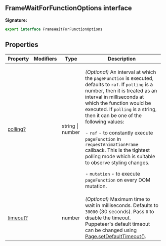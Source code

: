 ## FrameWaitForFunctionOptions interface

**Signature:**

```typescript
export interface FrameWaitForFunctionOptions
```

## Properties

| Property                                                       | Modifiers | Type             | Description                                                                                                                                                                                                                                                                                                                                                                                                                                                                                                                                                                                                                                    |
| -------------------------------------------------------------- | --------- | ---------------- | ---------------------------------------------------------------------------------------------------------------------------------------------------------------------------------------------------------------------------------------------------------------------------------------------------------------------------------------------------------------------------------------------------------------------------------------------------------------------------------------------------------------------------------------------------------------------------------------------------------------------------------------------- |
| [polling?](./puppeteer.framewaitforfunctionoptions.polling.md) |           | string \| number | <p><i>(Optional)</i> An interval at which the <code>pageFunction</code> is executed, defaults to <code>raf</code>. If <code>polling</code> is a number, then it is treated as an interval in milliseconds at which the function would be executed. If <code>polling</code> is a string, then it can be one of the following values:</p><p>- <code>raf</code> - to constantly execute <code>pageFunction</code> in <code>requestAnimationFrame</code> callback. This is the tightest polling mode which is suitable to observe styling changes.</p><p>- <code>mutation</code> - to execute <code>pageFunction</code> on every DOM mutation.</p> |
| [timeout?](./puppeteer.framewaitforfunctionoptions.timeout.md) |           | number           | <i>(Optional)</i> Maximum time to wait in milliseconds. Defaults to <code>30000</code> (30 seconds). Pass <code>0</code> to disable the timeout. Puppeteer's default timeout can be changed using [Page.setDefaultTimeout()](./puppeteer.page.setdefaulttimeout.md).                                                                                                                                                                                                                                                                                                                                                                           |
